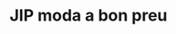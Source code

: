 ---
title: "JIP moda a bon preu"
url: /sant-fruitos-de-bages/jip-moda-a-bon-preu/
shop: Kleidung
---